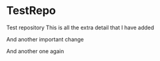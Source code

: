 # TestRepo
Test repository
This is all the extra detail that I have added

And another important change


And another one again
